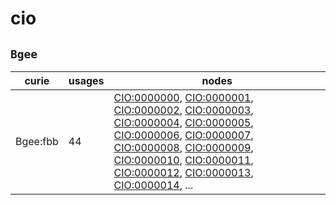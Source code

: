 # cio

## `Bgee`

| curie    |   usages | nodes                                                                                                                                                                                                                                                                                                                                                                                                                                                                                                                                                                                                                                                                                                                                                                                            |
|----------|----------|--------------------------------------------------------------------------------------------------------------------------------------------------------------------------------------------------------------------------------------------------------------------------------------------------------------------------------------------------------------------------------------------------------------------------------------------------------------------------------------------------------------------------------------------------------------------------------------------------------------------------------------------------------------------------------------------------------------------------------------------------------------------------------------------------|
| Bgee:fbb |       44 | [CIO:0000000](https://bioregistry.io/CIO:0000000), [CIO:0000001](https://bioregistry.io/CIO:0000001), [CIO:0000002](https://bioregistry.io/CIO:0000002), [CIO:0000003](https://bioregistry.io/CIO:0000003), [CIO:0000004](https://bioregistry.io/CIO:0000004), [CIO:0000005](https://bioregistry.io/CIO:0000005), [CIO:0000006](https://bioregistry.io/CIO:0000006), [CIO:0000007](https://bioregistry.io/CIO:0000007), [CIO:0000008](https://bioregistry.io/CIO:0000008), [CIO:0000009](https://bioregistry.io/CIO:0000009), [CIO:0000010](https://bioregistry.io/CIO:0000010), [CIO:0000011](https://bioregistry.io/CIO:0000011), [CIO:0000012](https://bioregistry.io/CIO:0000012), [CIO:0000013](https://bioregistry.io/CIO:0000013), [CIO:0000014](https://bioregistry.io/CIO:0000014), ... |

